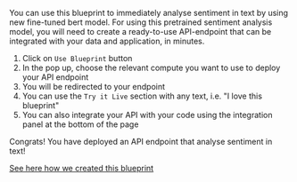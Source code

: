 You can use this blueprint to immediately analyse sentiment in text by using new fine-tuned bert model.
For using this pretrained sentiment analysis model, you will need to create a ready-to-use API-endpoint that can be integrated with your data and application, in minutes.
1. Click on `Use Blueprint` button
2. In the pop up, choose the relevant compute you want to use to deploy your API endpoint
3. You will be redirected to your endpoint
4. You can use the `Try it Live` section with any text, i.e. "I love this blueprint"
5. You can also integrate your API with your code using the integration panel at the bottom of the page

Congrats! You have deployed an API endpoint that analyse sentiment in text!

[See here how we created this blueprint](https://github.com/cnvrg/fine-tune-bert-sentiment-analysis-blueprint)
